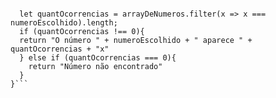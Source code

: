```function contaOcorrencias(arrayDeNumeros, numeroEscolhido) {
 
  let quantOcorrencias = arrayDeNumeros.filter(x => x === numeroEscolhido).length;
  if (quantOcorrencias !== 0){
  return "O número " + numeroEscolhido + " aparece " + quantOcorrencias + "x"
  } else if (quantOcorrencias === 0){
    return "Número não encontrado"
  }
}```
